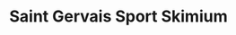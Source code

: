 ---
title: "Saint Gervais Sport Skimium"
url: /saint-gervais-les-bains/saint-gervais-sport-skimium/
shop: sports
---